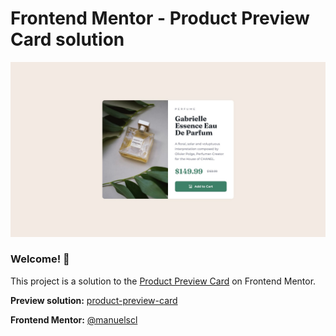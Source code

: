 # Frontend Mentor - Product Preview Card solution

![Design preview for the Product Preview Card coding challenge](./design/desktop-design.jpg)

### Welcome! 👋  

This project is a solution to the [Product Preview Card](https://www.frontendmentor.io/challenges/product-preview-card-component-GO7UmttRfa) on Frontend Mentor.
  

**Preview solution:** [product-preview-card](https://manuelscl.github.io/product-preview-card)


**Frontend Mentor:** [@manuelscl](https://www.frontendmentor.io/profile/manuelscl)